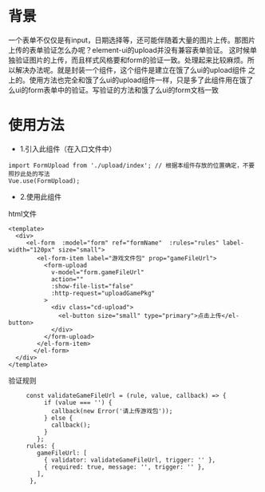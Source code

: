 # 背景
一个表单不仅仅是有input，日期选择等，还可能伴随着大量的图片上传。那图片上传的表单验证怎么办呢？element-ui的upload并没有兼容表单验证。
这时候单独验证图片的上传，而且样式风格要和form的验证一致。处理起来比较麻烦。所以解决办法呢。就是封装一个组件，这个组件是建立在饿了么ui的upload组件
之上的。使用方法也完全和饿了么ui的upload组件一样，只是多了此组件用在饿了么ui的form表单中的验证。写验证的方法和饿了么ui的form文档一致

# 使用方法

* 1.引入此组件（在入口文件中）

```
import FormUpload from './upload/index'; // 根据本组件存放的位置确定，不要照抄此处的写法
Vue.use(FormUpload);
```
* 2.使用此组件


html文件
```
<template>
  <div>
     <el-form  :model="form" ref="formName"  :rules="rules" label-width="120px" size="small">
        <el-form-item label="游戏文件包" prop="gameFileUrl">
          <form-upload 
            v-model="form.gameFileUrl" 
            action=""
            :show-file-list="false"
            :http-request="uploadGamePkg"
          >
            <div class="cd-upload">
              <el-button size="small" type="primary">点击上传</el-button>
            </div> 
          </form-upload>
        </el-form-item>
       </el-form>
  </div>
</template>

```

验证规则

```
     const validateGameFileUrl = (rule, value, callback) => {
          if (value === '') {
            callback(new Error('请上传游戏包'));
          } else {
            callback();
          }
        };
     rules: {
        gameFileUrl: [
          { validator: validateGameFileUrl, trigger: '' },
          { required: true, message: '', trigger: '' },
        ],
      },  
    
```
